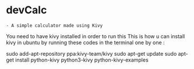 # devCalc
    - A simple calculator made using Kivy

You need to have kivy installed in order to run this 
This is how u can install kivy in ubuntu by running these codes in the terminal one by one :

sudo add-apt-repository ppa:kivy-team/kivy 
sudo apt-get update 
sudo apt-get install python-kivy python3-kivy python-kivy-examples 
